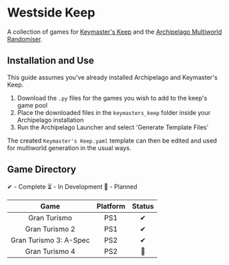# Westside Keep

A collection of games for [Keymaster's Keep](https://github.com/SerpentAI/Archipelago/releases?q=keymaster%27s+keep&expanded=true) and the [Archipelago Multiworld Randomiser](https://archipelago.gg/).

## Installation and Use

This guide assumes you've already installed Archipelago and Keymaster's Keep.

1. Download the `.py` files for the games you wish to add to the keep's game pool
2. Place the downloaded files in the `keymasters_keep` folder inside your Archipelago installation
3. Run the Archipelago Launcher and select 'Generate Template Files'

The created `Keymaster's Keep.yaml` template can then be edited and used for multiworld generation in the usual ways.

## Game Directory

✔ - Complete
⏳ - In Development
📓 - Planned

| Game                   | Platform | Status |
|:----------------------:|:--------:|:------:|
| Gran Turismo           | PS1      | ✔     |
| Gran Turismo 2         | PS1      | ✔     |
| Gran Turismo 3: A-Spec | PS2      | ✔     |
| Gran Turismo 4         | PS2      | 📓     |
